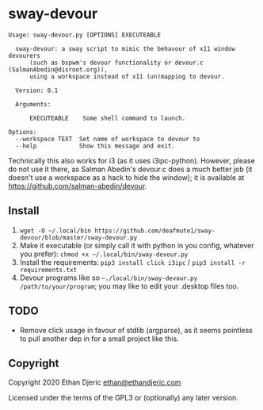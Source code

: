 # sway-devour
```
Usage: sway-devour.py [OPTIONS] EXECUTEABLE

  sway-devour: a sway script to mimic the behavour of x11 window devourers  
      (such as bspwm's devour functionality or devour.c (SalmanAbedin@disroot.org)), 
      using a workspace instead of x11 (un)mapping to devour. 

  Version: 0.1

  Arguments:

      EXECUTEABLE    Some shell command to launch.

Options:
  --workspace TEXT  Set name of workspace to devour to
  --help            Show this message and exit. 
```

Technically this also works for i3 (as it uses i3ipc-python). However, please do not use it there, 
as Salman Abedin's devour.c does a much better job (it doesn't use a workspace as a hack to hide the window); 
it is available at <https://github.com/salman-abedin/devour>. 


## Install 

1. `wget -O ~/.local/bin https://github.com/deafmute1/sway-devour/blob/master/sway-devour.py`
2. Make it executable (or simply call it with python in you config, whatever you prefer): `chmod +x ~/.local/bin/sway-devour.py`
2. Install the requirements: `pip3 install click i3ipc` / `pip3 install -r requirements.txt`
3. Devour programs like so `~./local/bin/sway-devour.py /path/to/your/program`; you may like to edit your .desktop files too. 

## TODO 
- Remove click usage in favour of stdlib (argparse), as it seems pointless to pull another dep in for a small project like this. 

## Copyright 
Copyright 2020 Ethan Djeric <ethan@ethandjeric.com> 

Licensed under the terms of the GPL3 or (optionally) any later version. 






